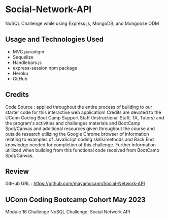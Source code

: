 # Social-Network-API
NoSQL Challenge while using Express.js, MongoDB, and Mongoose ODM

## Usage and Technologies Used

- MVC paradigm
- Sequelize
- Handlebars.js
- express-session npm package
- Heroku
- GitHub

## Credits

Code Source : applied throughout the entire process of building to our starter code for this interactive web application! Credits are devoted to the UConn Coding Boot Camp Support Staff (Instructional Staff, TA, Tutors) and the program's activities and challenges materials and BootCamp Spot/Canvas and additional resources given throughout the course and outside research utilizing the Google Chrome browser of information relating to examples of JavaScript coding skills/methods and Back End knowledge needed for completion of this challenge. Further information utiliized when building from this functional code received from BootCamp Spot/Canvas.

## Review

GitHub URL : https://github.com/mayamccann/Social-Network-API

## UConn Coding Bootcamp Cohort May 2023 
Module 18 Challenge 
NoSQL Challenge: Social Network API